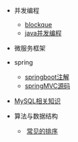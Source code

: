 * 并发编程
  * [blockque](./并发编程/blockque.md)
  * [java并发编程](./并发编程/java并发编程.md)
* 微服务框架
* spring
  
  - [springboot注解](./spring/springboot注解.md)
  - [springMVC源码](./spring/springMVC.md)
* [MySQL相关知识](./mysql性能优化.md)
* 算法与数据结构

  - ​	[常见的排序](.\java的几种排序排序)

